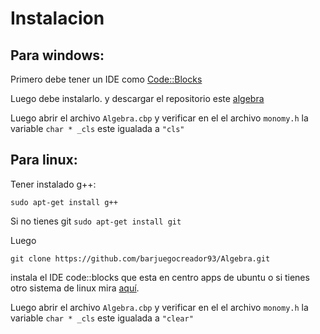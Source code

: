 
# Instalacion

## Para windows: 
Primero debe tener un IDE como [Code::Blocks](http://sourceforge.net/projects/codeblocks/files/Binaries/13.12/Windows/codeblocks-13.12mingw-setup.exe/download)

Luego debe instalarlo. y descargar el repositorio este [algebra](https://github.com/barjuegocreador93/Algebra/archive/master.zip)

Luego abrir el archivo `Algebra.cbp` y verificar en el el archivo `monomy.h` la variable `char * _cls` este igualada a `"cls"`


## Para linux:

Tener instalado g++:

`sudo apt-get install g++`

Si no tienes git
`sudo apt-get install git`

Luego

`git clone https://github.com/barjuegocreador93/Algebra.git `

instala el IDE code::blocks que esta en centro apps de ubuntu 
o si tienes otro sistema de linux mira [aquí](http://www.codeblocks.org/downloads/26).

Luego abrir el archivo `Algebra.cbp` y verificar en el el archivo `monomy.h` la variable `char * _cls` este igualada a `"clear"`



